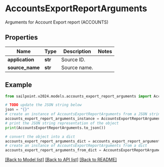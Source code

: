 # AccountsExportReportArguments

Arguments for Account Export report (ACCOUNTS)

## Properties

Name | Type | Description | Notes
------------ | ------------- | ------------- | -------------
**application** | **str** | Source ID. | 
**source_name** | **str** | Source name. | 

## Example

```python
from sailpoint.v2024.models.accounts_export_report_arguments import AccountsExportReportArguments

# TODO update the JSON string below
json = "{}"
# create an instance of AccountsExportReportArguments from a JSON string
accounts_export_report_arguments_instance = AccountsExportReportArguments.from_json(json)
# print the JSON string representation of the object
print(AccountsExportReportArguments.to_json())

# convert the object into a dict
accounts_export_report_arguments_dict = accounts_export_report_arguments_instance.to_dict()
# create an instance of AccountsExportReportArguments from a dict
accounts_export_report_arguments_from_dict = AccountsExportReportArguments.from_dict(accounts_export_report_arguments_dict)
```
[[Back to Model list]](../README.md#documentation-for-models) [[Back to API list]](../README.md#documentation-for-api-endpoints) [[Back to README]](../README.md)



